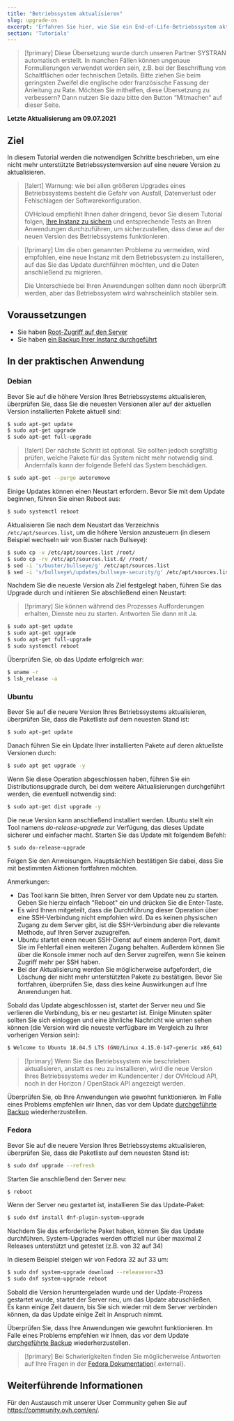 ```yaml
---
title: "Betriebssystem aktualisieren"
slug: upgrade-os
excerpt: 'Erfahren Sie hier, wie Sie ein End-of-Life-Betriebssystem aktualisieren'
section: 'Tutorials'
---
```


> [!primary]
> Diese Übersetzung wurde durch unseren Partner SYSTRAN automatisch erstellt. In manchen Fällen können ungenaue Formulierungen verwendet worden sein, z.B. bei der Beschriftung von Schaltflächen oder technischen Details. Bitte ziehen Sie beim geringsten Zweifel die englische oder französische Fassung der Anleitung zu Rate. Möchten Sie mithelfen, diese Übersetzung zu verbessern? Dann nutzen Sie dazu bitte den Button “Mitmachen“ auf dieser Seite.
>

**Letzte Aktualisierung am 09.07.2021**

## Ziel

In diesem Tutorial werden die notwendigen Schritte beschrieben, um eine nicht mehr unterstützte Betriebssystemversion auf eine neuere Version zu aktualisieren.

> [!alert]
> Warnung: wie bei allen größeren Upgrades eines Betriebssystems besteht die Gefahr von Ausfall, Datenverlust oder Fehlschlagen der Softwarekonfiguration.
>
> OVHcloud empfiehlt Ihnen daher dringend, bevor Sie diesem Tutorial folgen, [Ihre Instanz zu sichern](../ein_backup_einer_instanz_erstellen/) und entsprechende Tests an Ihren Anwendungen durchzuführen, um sicherzustellen, dass diese auf der neuen Version des Betriebssystems funktionieren.
>

> [!primary]
> Um die oben genannten Probleme zu vermeiden, wird empfohlen, eine neue Instanz mit dem Betriebssystem zu installieren, auf das Sie das Update durchführen möchten, und die Daten anschließend zu migrieren.
>
> Die Unterschiede bei Ihren Anwendungen sollten dann noch überprüft werden, aber das Betriebssystem wird wahrscheinlich stabiler sein.
>

## Voraussetzungen

- Sie haben [Root-Zugriff auf den Server](../root-rechte_erlangen_und_passwort_festlegen/)
- Sie haben [ein Backup Ihrer Instanz durchgeführt](../ein_backup_einer_instanz_erstellen/)

## In der praktischen Anwendung

### Debian

Bevor Sie auf die höhere Version Ihres Betriebssystems aktualisieren, überprüfen Sie, dass Sie die neuesten Versionen aller auf der aktuellen Version installierten Pakete aktuell sind:

```bash
$ sudo apt-get update
$ sudo apt-get upgrade
$ sudo apt-get full-upgrade
```

> [!alert]
> Der nächste Schritt ist optional.
> Sie sollten jedoch sorgfältig prüfen, welche Pakete für das System nicht mehr notwendig sind. Andernfalls kann der folgende Befehl das System beschädigen. 
>

```bash
$ sudo apt-get --purge autoremove
```

Einige Updates können einen Neustart erfordern. Bevor Sie mit dem Update beginnen, führen Sie einen Reboot aus:

```bash
$ sudo systemctl reboot
```

Aktualisieren Sie nach dem Neustart das Verzeichnis `/etc/apt/sources.list`, um die höhere Version anzusteuern (in diesem Beispiel wechseln wir von Buster nach Bullseye):

```bash
$ sudo cp -v /etc/apt/sources.list /root/
$ sudo cp -rv /etc/apt/sources.list.d/ /root/
$ sed -i 's/buster/bullseye/g' /etc/apt/sources.list
$ sed -i 's/bullseye\/updates/bullseye-security/g' /etc/apt/sources.list
```

Nachdem Sie die neueste Version als Ziel festgelegt haben, führen Sie das Upgrade durch und initiieren Sie abschließend einen Neustart:

> [!primary]
> Sie können während des Prozesses Aufforderungen erhalten, Dienste neu zu starten. Antworten Sie dann mit Ja.
>

```bash
$ sudo apt-get update
$ sudo apt-get upgrade
$ sudo apt-get full-upgrade
$ sudo systemctl reboot
```

Überprüfen Sie, ob das Update erfolgreich war:

```bash
$ uname -r
$ lsb_release -a
```

### Ubuntu

Bevor Sie auf die neuere Version Ihres Betriebssystems aktualisieren, überprüfen Sie, dass die Paketliste auf dem neuesten Stand ist:

```sh
$ sudo apt-get update
```

Danach führen Sie ein Update Ihrer installierten Pakete auf deren aktuellste Versionen durch:

```sh
$ sudo apt get upgrade -y
```

Wenn Sie diese Operation abgeschlossen haben, führen Sie ein Distributionsupgrade durch, bei dem weitere Aktualisierungen durchgeführt werden, die eventuell notwendig sind:

```sh
$ sudo apt-get dist upgrade -y
```

Die neue Version kann anschließend installiert werden. Ubuntu stellt ein Tool namens *do-release-upgrade* zur Verfügung, das dieses Update sicherer und einfacher macht. Starten Sie das Update mit folgendem Befehl:

```sh
$ sudo do-release-upgrade
```

Folgen Sie den Anweisungen. Hauptsächlich bestätigen Sie dabei, dass Sie mit bestimmten Aktionen fortfahren möchten.

Anmerkungen:

- Das Tool kann Sie bitten, Ihren Server vor dem Update neu zu starten. Geben Sie hierzu einfach "Reboot" ein und drücken Sie die Enter-Taste.
- Es wird Ihnen mitgeteilt, dass die Durchführung dieser Operation über eine SSH-Verbindung nicht empfohlen wird. Da es keinen physischen Zugang zu dem Server gibt, ist die SSH-Verbindung aber die relevante Methode, auf Ihren Server zuzugreifen.
- Ubuntu startet einen neuen SSH-Dienst auf einem anderen Port, damit Sie im Fehlerfall einen weiteren Zugang behalten. Außerdem können Sie über die Konsole immer noch auf den Server zugreifen, wenn Sie keinen Zugriff mehr per SSH haben.
- Bei der Aktualisierung werden Sie möglicherweise aufgefordert, die Löschung der nicht mehr unterstützten Pakete zu bestätigen. Bevor Sie fortfahren, überprüfen Sie, dass dies keine Auswirkungen auf Ihre Anwendungen hat.

Sobald das Update abgeschlossen ist, startet der Server neu und Sie verlieren die Verbindung, bis er neu gestartet ist.
Einige Minuten später sollten Sie sich einloggen und eine ähnliche Nachricht wie unten sehen können (die Version wird die neueste verfügbare im Vergleich zu Ihrer vorherigen Version sein):

```sh
$ Welcome to Ubuntu 18.04.5 LTS (GNU/Linux 4.15.0-147-generic x86_64)
```

> [!primary]
> Wenn Sie das Betriebssystem wie beschrieben aktualisieren, anstatt es neu zu installieren, wird die neue Version Ihres Betriebssystems weder im Kundencenter / der OVHcloud API, noch in der Horizon / OpenStack API angezeigt werden.
>

Überprüfen Sie, ob Ihre Anwendungen wie gewohnt funktionieren. Im Falle eines Problems empfehlen wir Ihnen, das vor dem Update [durchgeführte Backup](../einen-virtuellen-server-aus-einem-backup-erstellen-wiederherstellen/) wiederherzustellen.

### Fedora

Bevor Sie auf die neuere Version Ihres Betriebssystems aktualisieren, überprüfen Sie, dass die Paketliste auf dem neuesten Stand ist:

```sh
$ sudo dnf upgrade --refresh
```

Starten Sie anschließend den Server neu:

```sh
$ reboot
```

Wenn der Server neu gestartet ist, installieren Sie das Update-Paket:

```sh
$ sudo dnf install dnf-plugin-system-upgrade
```

Nachdem Sie das erforderliche Paket haben, können Sie das Update durchführen. System-Upgrades werden offiziell nur über maximal 2 Releases unterstützt und getestet (z.B. von 32 auf 34)

In diesem Beispiel steigen wir von Fedora 32 auf 33 um:

```sh
$ sudo dnf system-upgrade download --releasever=33
$ sudo dnf system-upgrade reboot
```

Sobald die Version heruntergeladen wurde und der Update-Prozess gestartet wurde, startet der Server neu, um das Update abzuschließen.
<br>Es kann einige Zeit dauern, bis Sie sich wieder mit dem Server verbinden können, da das Update einige Zeit in Anspruch nimmt.

Überprüfen Sie, dass Ihre Anwendungen wie gewohnt funktionieren. Im Falle eines Problems empfehlen wir Ihnen, das vor dem Update [durchgeführte Backup](../einen-virtuellen-server-aus-einem-backup-erstellen-wiederherstellen/) wiederherzustellen.

> [!primary]
> Bei Schwierigkeiten finden Sie möglicherweise Antworten auf Ihre Fragen in der [Fedora Dokumentation](https://docs.fedoraproject.org/en-US/quick-docs/dnf-system-upgrade/){.external}.
>

## Weiterführende Informationen
 
Für den Austausch mit unserer User Community gehen Sie auf <https://community.ovh.com/en/>.
